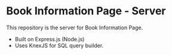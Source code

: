 # Book Information Page - Server

This repository is the server for Book Information Page.

- Built on Express.js (Node.js)
- Uses KnexJS for SQL query builder.

